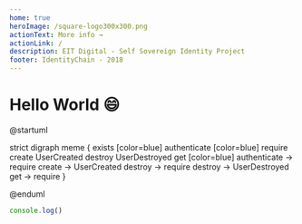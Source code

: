 ```yaml
---
home: true
heroImage: /square-logo300x300.png
actionText: More info →
actionLink: /
description: EIT Digital - Self Sovereign Identity Project 
footer: IdentityChain - 2018
---
```


# Hello World :smile:

@startuml

strict digraph meme {
  exists [color=blue]
  authenticate [color=blue]
  require
  create
  UserCreated
  destroy
  UserDestroyed
  get [color=blue]
  authenticate -> require
  create -> UserCreated
  destroy -> require
  destroy -> UserDestroyed
  get -> require
}

@enduml

```javascript
console.log()
```
<swagger src="https://petstore.swagger.io/v2/swagger.json"/>